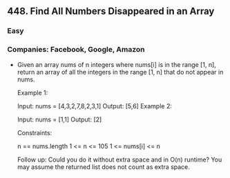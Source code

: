 ## 448. Find All Numbers Disappeared in an Array
### Easy

### Companies: Facebook, Google, Amazon


 - Given an array nums of n integers where nums[i] is in the range [1, n], return an array of all the integers in the range [1, n] that do not appear in nums.

    Example 1:

    Input: nums = [4,3,2,7,8,2,3,1]
    Output: [5,6]
    Example 2:

    Input: nums = [1,1]
    Output: [2]
    

    Constraints:

    n == nums.length
    1 <= n <= 105
    1 <= nums[i] <= n
    

    Follow up: Could you do it without extra space and in O(n) runtime? You may assume the returned list does not count as extra space.